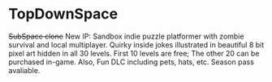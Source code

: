 TopDownSpace
============

<del>SubSpace clone</del>
New IP: Sandbox indie puzzle platformer with zombie survival and local multiplayer. Quirky inside jokes illustrated in beautiful 8 bit pixel art hidden in all 30 levels. First 10 levels are free; The other 20 can be purchased in-game. Also, Fun DLC including pets, hats, etc. Season pass avaliable.
